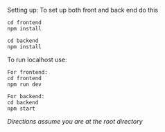 Setting up:
To set up both front and back end do this
```
cd frontend
npm install

cd backend
npm install
```

To run localhost use:
```
For frontend:
cd frontend
npm run dev

For backend:
cd backend
npm start
```
*Directions assume you are at the root directory*
